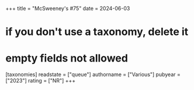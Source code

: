 +++
title = "McSweeney's #75"
date = 2024-06-03
# if you don't use a taxonomy, delete it
# empty fields not allowed
[taxonomies]
  readstate = ["queue"]
  authorname = ["Various"]
  pubyear = ["2023"]
  rating = ["NR"]
+++